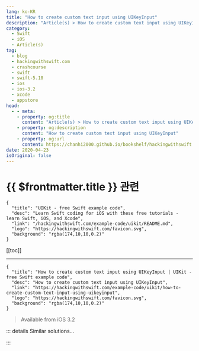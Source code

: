 ```yaml
---
lang: ko-KR
title: "How to create custom text input using UIKeyInput"
description: "Article(s) > How to create custom text input using UIKeyInput"
category:
  - Swift
  - iOS
  - Article(s)
tag: 
  - blog
  - hackingwithswift.com
  - crashcourse
  - swift
  - swift-5.10
  - ios
  - ios-3.2
  - xcode
  - appstore
head:
  - - meta:
    - property: og:title
      content: "Article(s) > How to create custom text input using UIKeyInput"
    - property: og:description
      content: "How to create custom text input using UIKeyInput"
    - property: og:url
      content: https://chanhi2000.github.io/bookshelf/hackingwithswift.com/example-code/uikit/how-to-create-custom-text-input-using-uikeyinput.html
date: 2020-04-23
isOriginal: false
---
```


# {{ $frontmatter.title }} 관련

```component VPCard
{
  "title": "UIKit - free Swift example code",
  "desc": "Learn Swift coding for iOS with these free tutorials - learn Swift, iOS, and Xcode",
  "link": "/hackingwithswift.com/example-code/uikit/README.md",
  "logo": "https://hackingwithswift.com/favicon.svg",
  "background": "rgba(174,10,10,0.2)"
}
```

[[toc]]

---

```component VPCard
{
  "title": "How to create custom text input using UIKeyInput | UIKit - free Swift example code",
  "desc": "How to create custom text input using UIKeyInput",
  "link": "https://hackingwithswift.com/example-code/uikit/how-to-create-custom-text-input-using-uikeyinput",
  "logo": "https://hackingwithswift.com/favicon.svg",
  "background": "rgba(174,10,10,0.2)"
}
```

> Available from iOS 3.2

<!-- TODO: 작성 -->

<!--
Although we can use `pressesBegan()` and `pressesEnded()` to read keypresses, they won’t show the on-screen keyboard and so won’t let you provide custom text input for users without a hardware keyboard. If you need that keyboard to be shown, you should create a class that adopts the `UIKeyInput` protocol instead, which has just three requirements:

- What to do when text is inserted.
<li>What to do when text is deleted.
<li>Whether your custom text input currently has text or not.

The only other thing you need to know is that your custom input control will show the keyboard when it becomes first responder. So, you should override the `canBecomeFirstResponder` property of your subclass, setting it to true rather than the default of false.

To demonstrate this, we could create a simple `UIView` subclass that draws text to the screen as it’s typed, like this:

```swift
class TextRenderingView: UIView, UIKeyInput {
    // the string we'll be drawing
    var input = ""

    override var canBecomeFirstResponder: Bool {
        true
    }

    var hasText: Bool {
        input.isEmpty == false
    }

    func insertText(_ text: String) {
        input += text
        setNeedsDisplay()
    }

    func deleteBackward() {
        _ = input.popLast()
        setNeedsDisplay()
    }

    override func draw(_ rect: CGRect) {
        let attrs: [NSAttributedString.Key: Any] = [.font: UIFont.systemFont(ofSize: 32)]
        let attributedString = NSAttributedString(string: input, attributes: attrs)
        attributedString.draw(in: rect)
    }
}
```

If you want to handle more complex user input, such as selecting ranges of text or drawing the caret, you should use the more advanced `UITextInput` protocol instead.

-->

::: details Similar solutions…

<!--
/example-code/uikit/how-to-detect-keyboard-input-using-pressesbegan-and-pressesended">How to detect keyboard input using pressesBegan() and pressesEnded() 
/example-code/language/how-to-check-for-valid-method-input-using-the-guard-keyword">How to check for valid method input using the guard keyword 
/quick-start/swiftui/swiftui-tips-and-tricks">SwiftUI tips and tricks 
/quick-start/swiftui/how-to-create-custom-text-effects-and-animations">How to create custom text effects and animations 
/quick-start/swiftui/how-to-add-advanced-text-styling-using-attributedstring">How to add advanced text styling using AttributedString</a>
-->

:::

